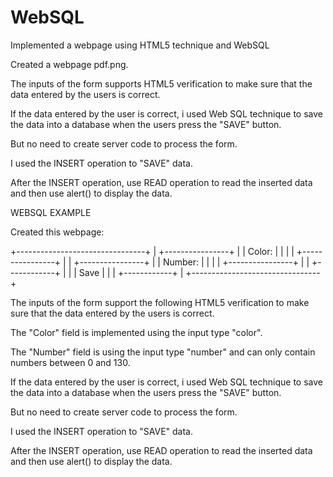 # WebSQL
Implemented a webpage using HTML5 technique and WebSQL

Created a webpage pdf.png.

The inputs of the form supports HTML5 verification to make sure that the data entered by the users is correct.

If the data entered by the user is correct, i used Web SQL technique to save the data into a database when the users press the "SAVE" button.

But no need to create server code to process the form.

I used the INSERT operation to "SAVE" data.

After the INSERT operation,  use READ operation to read the inserted data and then use alert() to display the data.

WEBSQL EXAMPLE

Created this webpage:

+--------------------------------+
|         +----------------+     |
| Color:  |                |     |
|         +----------------+     |
|         +----------------+     |
| Number: |                |     |
|         +----------------+     |
|           +------------+       |
|           |    Save    |       |
|           +------------+       |
+--------------------------------+
    
The inputs of the form support the following HTML5 verification to make sure that the data entered by the users is correct.

The "Color" field is implemented using the input type "color".

The "Number" field is using the input type "number" and can only contain numbers between 0 and 130.

If the data entered by the user is correct, i used Web SQL technique to save the data into a database when the users press the "SAVE" button.

But no need to create server code to process the form.

I used the INSERT operation to "SAVE" data.

After the INSERT operation,  use READ operation to read the inserted data and then use alert() to display the data.

